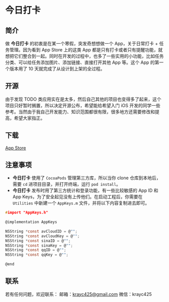 # 今日打卡

## 简介

做 __今日打卡__ 的初衷是在某一个寒假，突发奇想想做一个 App，关于日常打卡 + 任务管理。因为看到 App Store 上的这类 App 都是只有打卡或者只有提醒功能，就想把它们整合到一起。同时在开发的过程中，也多了一些实用的小功能，比如任务分类、可以给任务添加图片、添加链接、直接打开其他 App 等。这个 App 的第一个版本用了 10 天就完成了从设计到上架的全过程。

## 开源

由于发现 TODO 类应用实在是太多，然后自己其他的项目也变得多了起来，这个项目只好暂时搁置，所以决定开源公布，希望能给希望入门 iOS 开发的同学一些参考。当然由于我自己开发能力、知识范围都很有限，很多地方还需要修改和提高，希望大家指正。

## 下载

[App Store](https://itunes.apple.com/us/app/keeping/id1197272196)

## 注意事项

* **今日打卡** 使用了 `CocoaPods` 管理第三方库，所以当你 clone 仓库到本地后，需要 `cd` 进项目目录，并打开终端，运行 `pod install`。
* **今日打卡** 发布时用了第三方统计和登录功能，有一些比较敏感的 App ID 和 App Keys，为了安全起见没有上传他们。在启动工程后，你需要在 `Utilities` 中新建一个 `AppKeys.m` 文件，并将以下内容复制进去即可。  

```c
#import "AppKeys.h"
    
@implementation AppKeys
    
NSString *const avCloudID = @"";
NSString *const avCloudKey = @"";
NSString *const sinaID = @"";
NSString *const sinaKey = @"";
NSString *const qqID = @"";
NSString *const qqKey = @"";
    
@end
```
    
## 联系

若有任何问题，欢迎联系：
邮箱：[krayc425@gmail.com](krayc425@gmail.com)
微信：krayc425
    


